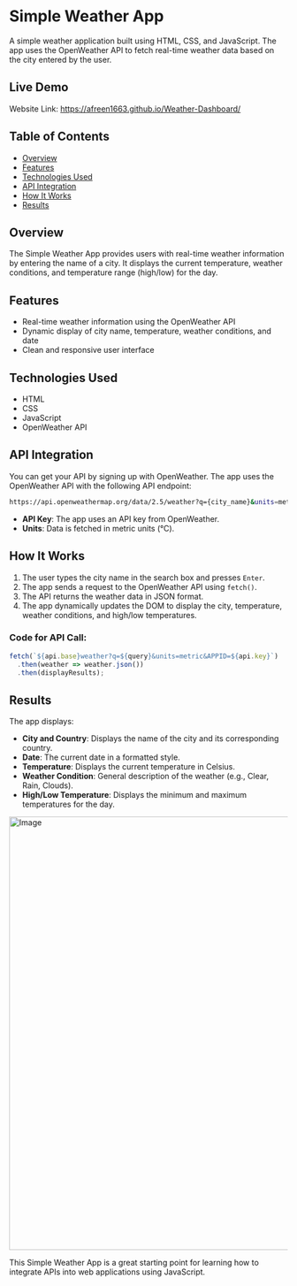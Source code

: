 # Simple Weather App

A simple weather application built using HTML, CSS, and JavaScript. The app uses the OpenWeather API to fetch real-time weather data based on the city entered by the user.

## Live Demo
Website Link: https://afreen1663.github.io/Weather-Dashboard/
## Table of Contents

- [Overview](#overview)
- [Features](#features)
- [Technologies Used](#technologies-used)
- [API Integration](#api-integration)
- [How It Works](#how-it-works)
- [Results](#results)

## Overview

The Simple Weather App provides users with real-time weather information by entering the name of a city. It displays the current temperature, weather conditions, and temperature range (high/low) for the day.  

## Features

- Real-time weather information using the OpenWeather API
- Dynamic display of city name, temperature, weather conditions, and date
- Clean and responsive user interface

## Technologies Used

- HTML
- CSS
- JavaScript
- OpenWeather API

## API Integration
You can get your API by signing up with OpenWeather.
The app uses the OpenWeather API with the following API endpoint:

```bash
https://api.openweathermap.org/data/2.5/weather?q={city_name}&units=metric&APPID={API_key}
```

- **API Key**: The app uses an API key from OpenWeather.
- **Units**: Data is fetched in metric units (°C).

## How It Works

1. The user types the city name in the search box and presses `Enter`.
2. The app sends a request to the OpenWeather API using `fetch()`.
3. The API returns the weather data in JSON format.
4. The app dynamically updates the DOM to display the city, temperature, weather conditions, and high/low temperatures.

### Code for API Call:
```javascript
fetch(`${api.base}weather?q=${query}&units=metric&APPID=${api.key}`)
  .then(weather => weather.json())
  .then(displayResults);
```

## Results

The app displays:

- **City and Country**: Displays the name of the city and its corresponding country.
- **Date**: The current date in a formatted style.
- **Temperature**: Displays the current temperature in Celsius.
- **Weather Condition**: General description of the weather (e.g., Clear, Rain, Clouds).
- **High/Low Temperature**: Displays the minimum and maximum temperatures for the day.
<img width="784" alt="Image" src="https://github.com/user-attachments/assets/4d909d45-e9e7-4163-a5a6-bbaa72b1fb8f" />

This Simple Weather App is a great starting point for learning how to integrate APIs into web applications using JavaScript.
